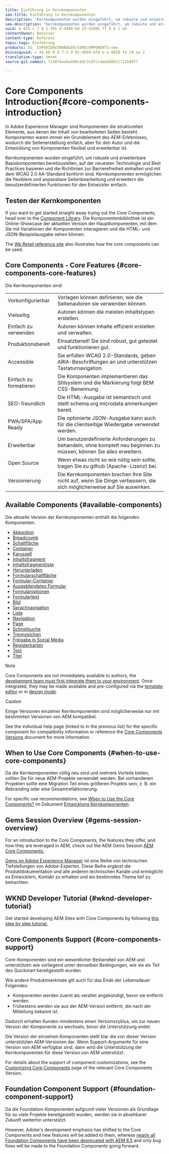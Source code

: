 ```yaml
---
title: Einführung in Kernkomponenten
seo-title: Einführung in Kernkomponenten
description: 'Kernkomponenten wurden eingeführt, um robuste und erweiterbare Basiskomponenten bereitzustellen, die auf aktuellen Technologie und Best Practices basieren. '
seo-description: 'Kernkomponenten wurden eingeführt, um robuste und erweiterbare Basiskomponenten bereitzustellen, die auf aktuellen Technologie und Best Practices basieren. '
uuid: b 815 c 7 d 1-fbb 0-4480-bd 23-42606 ff 8 b 1 eb
contentOwner: Benutzer
content-type: Referenz
topic-tags: Einführung
products: SG_ EXPERIENCEMANAGER/CORECOMPONENTS-new
discoiquuid: c 44 bb 0 d 7-5 d 91-4659-878 e-a 0658 fe 29 aa 2
translation-type: tm+mt
source-git-commit: 7130f4ae8add8c8dc3cdfcc4addd0621722b89f7

---
```



# Core Components Introduction{#core-components-introduction}

In Adobe Experience Manager sind Komponenten die strukturellen Elemente, aus denen der Inhalt von bearbeiteten Seiten besteht. Komponenten waren immer ein Grundelement des AEM-Erlebnisses, wodurch die Seitenerstellung einfach, aber für den Autor und die Entwicklung von Komponenten flexibel und erweiterbar ist.

Kernkomponenten wurden eingeführt, um robuste und erweiterbare Basiskomponenten bereitzustellen, auf der neuesten Technologie und Best Practices basieren und die Richtlinien zur Barrierefreiheit einhalten und mit dem WCAG 2.0 AA-Standard konform sind. Kernkomponenten ermöglichen die flexiblere und anpassbare Seitenbearbeitung und erweitern die benutzerdefinierten Funktionen für den Entwickler einfach.

## Testen der Kernkomponenten

If you want to get started straight away trying out the Core Components, head over to the [Component Library](http://opensource.adobe.com/aem-core-wcm-components/library.html). Die Komponentenbibliothek ist ein Online-Showcase der aktuellen Version der Hauptkomponenten, mit dem Sie mit Variationen der Komponenten interagieren und die HTML- und JSON-Beispielausgabe sehen können.

The [We.Retail reference site](https://helpx.adobe.com/experience-manager/6-4/sites/developing/using/we-retail.html) also illustrates how the core components can be used.

## Core Components - Core Features {#core-components-core-features}

Die Kernkomponenten sind:

|  |  |
|--- |--- |
| Vorkonfigurierbar | Vorlagen können definieren, wie die Seitenautoren sie verwenden können. |
| Vielseitig | Autoren können die meisten Inhaltstypen erstellen. |
| Einfach zu verwenden | Autoren können Inhalte effizient erstellen und verwalten. |
| Produktionsbereit | Einsatzbereit! Sie sind robust, gut getestet und funktionieren gut. |
| Accessible | Sie erfüllen WCAG 2.0-Standards, geben ARIA-Beschriftungen an und unterstützen Tastaturnavigation. |
| Einfach zu formatieren | Die Komponenten implementieren das Stilsystem und die Markierung folgt BEM CSS-Benennung. |
| SEO-freundlich | Die HTML-Ausgabe ist semantisch und stellt schema.org microdata anmerkungen bereit. |
| PWA/SPA/App Ready | Die optimierte JSON-Ausgabe kann auch für die clientseitige Wiedergabe verwendet werden. |
| Erweiterbar | Um benutzerdefinierte Anforderungen zu behandeln, ohne komplett neu beginnen zu müssen, können Sie alles erweitern. |
| Open Source | Wenn etwas nicht so wie nötig sein sollte, tragen Sie zu github (Apache-Lizenz) bei. |
| Versionierung | Die Kernkomponenten brechen Ihre Site nicht auf, wenn Sie Dinge verbessern, die sich möglicherweise auf Sie auswirken. |

## Available Components {#available-components}

Die aktuelle Version der Kernkomponenten enthält die folgenden Komponenten.

* [Akkordion](accordion.md)
* [Breadcrumb](breadcrumb.md)
* [Schaltfläche](button.md)
* [Container](container.md)
* [Karussell](carousel.md)
* [Inhaltsfragment](content-fragment-component.md)
* [Inhaltsfragmentliste](content-fragment-list.md)
* [Herunterladen](download.md)
* [Formularschaltfläche](form-button.md)
* [Formular-Container](form-container.md)
* [Ausgeblendetes Formular](form-hidden.md)
* [Formularoptionen](form-options.md)
* [Formulartext](form-text.md)
* [Bild](image.md)
* [Sprachnavigation](language-navigation.md)
* [Liste](list.md)
* [Navigation](navigation.md)
* [Page](page.md)
* [Schnellsuche](quick-search.md)
* [Trennzeichen](separator.md)
* [Freigabe in Social Media](sharing.md)
* [Registerkarten](tabs.md)
* [Text](text.md)
* [Titel](title.md)

>[!NOTE]
>
>Core Components are not immediately available to authors, the [development team must first integrate them to your environment](using.md). Once integrated, they may be made available and pre-configured via the [template editor](https://helpx.adobe.com/experience-manager/6-5/sites/authoring/using/templates.html) or in [design mode](https://helpx.adobe.com/experience-manager/6-5/sites/authoring/using/default-components-designmode.html).

>[!CAUTION]
>
>Einige Versionen einzelner Kernkomponenten sind möglicherweise nur mit bestimmten Versionen von AEM kompatibel.
>
>See the individual help page (linked to in the previous list) for the specific component for compatibility information or reference the [Core Components Versions](versions.md) document for more information.

## When to Use Core Components {#when-to-use-core-components}

Da die Kernkomponenten völlig neu sind und mehrere Vorteile bieten, sollten Sie für neue AEM-Projekte verwendet werden. Bei vorhandenen Projekten sollte eine Migration Teil eines größeren Projekts sein, z. B. ein Rebranding oder eine Gesamtrefaktorierung.

For specific use recommendations, see [When to Use the Core Components?](developing.md) im Dokument [Entwicklung Kernkomponenten](developing.md) .

## Gems Session Overview {#gems-session-overview}

For an introduction to the Core Components, the features they offer, and how they are leveraged in AEM, check out the AEM Gems Session [AEM Core Components.](https://helpx.adobe.com/experience-manager/kt/eseminars/gems/AEM-Core-Components.html)

[Gems on Adobe Experience Manager](https://helpx.adobe.com/experience-manager/kt/eseminars/gems/aem-index.html) ist eine Reihe von technischen Tiefstellungen von Adobe-Experten. Diese Reihe ergänzt die Produktdokumentation und alle anderen technischen Kanäle und ermöglicht es Entwicklern, Kontakt zu erhalten und ein bestimmtes Thema tief zu betrachten.

## WKND Developer Tutorial {#wknd-developer-tutorial}

Get started developing AEM Sites with Core Components by following [this step by step tutorial.](https://helpx.adobe.com/experience-manager/6-5/sites/developing/using/getting-started.html)

## Core Components Support {#core-components-support}

Core-Komponenten sind ein wesentlicher Bestandteil von AEM und unterstützen wie vorliegend unter denselben Bedingungen, wie sie als Teil des Quickstart bereitgestellt wurden.

Wie andere Produktmerkmale gilt auch für das Ende der Lebensdauer Folgendes:

* Komponenten werden zuerst als veraltet angekündigt, bevor sie entfernt werden.
* Frühestens werden sie aus der AEM-Version entfernt, die nach der Mitteilung bekannt ist.

Dadurch erhalten Kunden mindestens einen Versionszyklus, um zur neuen Version der Komponente zu wechseln, bevor die Unterstützung endet.

Die Version der einzelnen Komponenten stellt klar die von dieser Version unterstützten AEM-Versionen dar. Wenn Support-Argumente für eine Version von AEM verfügbar sind, dann wird die Unterstützung der Kernkomponenten für diese Version von AEM unterstützt.

For details about the support of component customizations, see the [Customizing Core Components](customizing.md) page of the relevant Core Components Version.

## Foundation Component Support {#foundation-component-support}

Da die Foundation-Komponenten aufgrund vieler Versionen als Grundlage für so viele Projekte bereitgestellt wurden, werden sie in absehbarer Zukunft weiterhin unterstützt.

However, Adobe&#39;s development emphasis has shifted to the Core Components and new features will be added to them, whereas [nearly all Foundation Components have been deprecated with AEM 6.5](https://helpx.adobe.com/experience-manager/6-5/sites/authoring/using/default-components-foundation.html) and only bug fixes will be made to the Foundation Components going forward.
